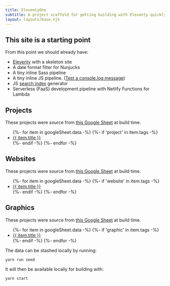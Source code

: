 ```yaml
---
title: EleventyOne
subtitle: A project scaffold for getting building with Eleventy quickly.
layout: layouts/base.njk
---
```


## This site is a starting point

From this point we should already have:

- [Eleventy](https://11ty.io) with a skeleton site
- A date format filter for Nunjucks
- A tiny inline Sass pipeline
- A tiny inline JS pipeline. (<a href="#" class="btn-log">Test a console.log message</a>)
- JS [search index](/search.json) generator
- Serverless (FaaS) development pipeline with Netlify Functions for Lambda

<!-- ## Post pages

The pages found in in the posts

<ul class="listing">
{%- for page in collections.post -%}
  <li>
    <a href="{{ page.url }}">{{ page.data.title }}</a> -
    <time datetime="{{ page.date }}">{{ page.date | dateDisplay("LLL d, y") }}</time>
  </li>
{%- endfor -%}
</ul> -->

## Projects

These projects were source from [this Google Sheet](https://docs.google.com/spreadsheets/d/10YkpIfRy7Bj3TzsE-7-IreYsADhxBFAJEFcYhZpKnYc/edit#gid=0) at build time.

<ul class="listing">
{%- for item in googleSheet.data -%}
  {%- if 'project' in item.tags -%}
  <li>
    <a href="{{ item.link }}">{{ item.title }}</a>
  </li>
  {%- endif -%}
{%- endfor -%}
</ul>

## Websites

These projects were source from [this Google Sheet](https://docs.google.com/spreadsheets/d/10YkpIfRy7Bj3TzsE-7-IreYsADhxBFAJEFcYhZpKnYc/edit#gid=0) at build time.

<ul class="listing">
{%- for item in googleSheet.data -%}
  {%- if 'website' in item.tags -%}
  <li>
    <a href="{{ item.link }}">{{ item.title }}</a>
  </li>
  {%- endif -%}
{%- endfor -%}
</ul>

## Graphics

These projects were source from [this Google Sheet](https://docs.google.com/spreadsheets/d/10YkpIfRy7Bj3TzsE-7-IreYsADhxBFAJEFcYhZpKnYc/edit#gid=0) at build time.

<ul class="listing">
{%- for item in googleSheet.data -%}
  {%- if 'graphic' in item.tags -%}
  <li>
    <a href="{{ item.link }}">{{ item.title }}</a>
  </li>
  {%- endif -%}
{%- endfor -%}
</ul>

The data can be stashed locally by running:

```
yarn run seed
```

It will then be available locally for building with:

```
yarn start
```
